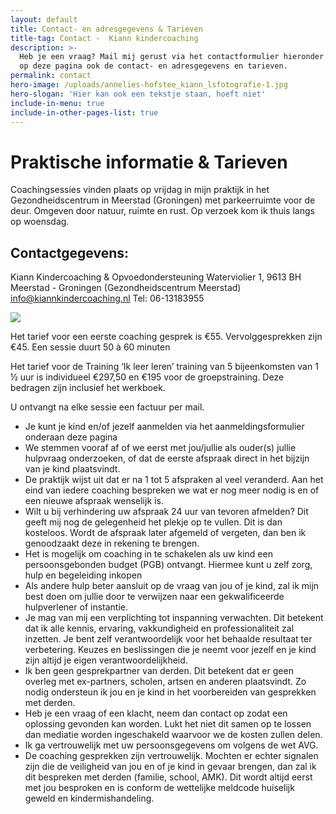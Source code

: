 ```yaml
---
layout: default
title: Contact- en adresgegevens & Tarieven
title-tag: Contact -  Kiann kindercoaching
description: >-
  Heb je een vraag? Mail mij gerust via het contactformulier hieronder. Je vindt
  op deze pagina ook de contact- en adresgegevens en tarieven.
permalink: contact
hero-image: /uploads/annelies-hofstee_kiann_lsfotografie-1.jpg
hero-slogan: 'Hier kan ook een tekstje staan, hoeft niet'
include-in-menu: true
include-in-other-pages-list: true
---
```

# Praktische informatie & Tarieven

Coachingsessies vinden plaats op vrijdag in mijn praktijk in het Gezondheidscentrum in Meerstad (Groningen) met parkeerruimte voor de deur. Omgeven door natuur, ruimte en rust. Op verzoek kom ik thuis langs op woensdag.

## Contactgegevens:

Kiann Kindercoaching & Opvoedondersteuning
Waterviolier 1, 9613 BH Meerstad - Groningen (Gezondheidscentrum Meerstad)
info@kiannkindercoaching.nl
Tel: 06-13183955

![](/uploads/thumbnail_20190917_190719_1568740072185_resized.jpg)

Het tarief voor een eerste coaching gesprek is €55. Vervolggesprekken zijn €45. Een sessie duurt 50 à 60 minuten

Het tarief voor de Training ‘Ik leer leren’ training van 5 bijeenkomsten van 1 ½ uur is individueel €297,50 en €195 voor de groepstraining. Deze bedragen zijn inclusief het werkboek.

U ontvangt na elke sessie een factuur per mail.

* Je kunt je kind en/of jezelf aanmelden via het aanmeldingsformulier onderaan deze pagina
* We stemmen vooraf af of we eerst met jou/jullie als ouder(s) jullie hulpvraag onderzoeken, of dat de eerste afspraak direct in het bijzijn van je kind plaatsvindt.
* De praktijk wijst uit dat er na 1 tot 5 afspraken al veel veranderd. Aan het eind van iedere coaching bespreken we wat er nog meer nodig is en of een nieuwe afspraak wenselijk is.
* Wilt u bij verhindering uw afspraak 24 uur van tevoren afmelden? Dit geeft mij nog de gelegenheid het plekje op te vullen. Dit is dan kosteloos. Wordt de afspraak later afgemeld of vergeten, dan ben ik genoodzaakt deze in rekening te brengen.
* Het is mogelijk om coaching in te schakelen als uw kind een persoonsgebonden budget (PGB) ontvangt. Hiermee kunt u zelf zorg, hulp en begeleiding inkopen
* Als andere hulp beter aansluit op de vraag van jou of je kind, zal ik mijn best doen om jullie door te verwijzen naar een gekwalificeerde hulpverlener of instantie.
* Je mag van mij een verplichting tot inspanning verwachten. Dit betekent dat ik alle kennis, ervaring, vakkundigheid en professionaliteit zal inzetten. Je bent zelf verantwoordelijk voor het behaalde resultaat ter verbetering. Keuzes en beslissingen die je neemt voor jezelf en je kind zijn altijd je eigen verantwoordelijkheid.
* Ik ben geen gesprekpartner van derden. Dit betekent dat er geen overleg met ex-partners, scholen, artsen en anderen plaatsvindt. Zo nodig ondersteun ik jou en je kind in het voorbereiden van gesprekken met derden.
* Heb je een vraag of een klacht, neem dan contact op zodat een oplossing gevonden kan worden. Lukt het niet dit samen op te lossen dan mediatie worden ingeschakeld waarvoor we de kosten zullen delen.
* Ik ga vertrouwelijk met uw persoonsgegevens om volgens de wet AVG.
* De coaching gesprekken zijn vertrouwelijk. Mochten er echter signalen zijn die de veiligheid van jou en of je kind in gevaar brengen, dan zal ik dit bespreken met derden (familie, school, AMK). Dit wordt altijd eerst met jou besproken en is conform de wettelijke meldcode huiselijk geweld en kindermishandeling.

